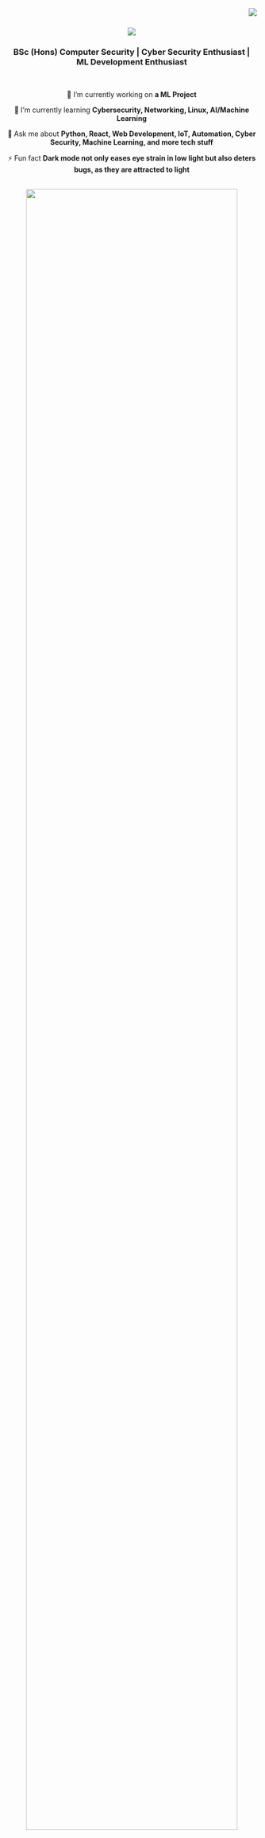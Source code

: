 <img align="right" src="https://api.visitorbadge.io/api/visitors?path=https%3A%2F%2Fgithub.com%2Fnimna29&labelColor=%23697689&countColor=%232ccce4&style=flat" />

<h1 align="center">
    <img src="https://readme-typing-svg.herokuapp.com/?font=Rowdies&size=36&color=1091F7&center=true&vCenter=true&width=500&height=70&duration=4000&lines=😎+Hello+World!+👋;+I'm+Nimna+Niwarthana;" />
</h1>

<h3 align="center">BSc (Hons) Computer Security | Cyber Security Enthusiast | ML Development Enthusiast</h3>
<br>

<div align="center">

🔭 I’m currently working on **a ML Project**

🌱 I’m currently learning **Cybersecurity, Networking, Linux, AI/Machine Learning**

💬 Ask me about **Python, React, Web Development, IoT, Automation, Cyber Security, Machine Learning, and more tech stuff**

⚡ Fun fact **Dark mode not only eases eye strain in low light but also deters bugs, as they are attracted to light**

</div>
<br>

<div align="center"> 
    <img width="92%" src="https://github.com/nimna29/Nimna29/assets/77341013/eb688b76-0f7d-436e-8fe2-3869f839c756" />
</div>

<br>

<a href="https://www.youtube.com/watch?v=KQBVOQ79G2s"><img src="https://user-images.githubusercontent.com/73097560/115834477-dbab4500-a447-11eb-908a-139a6edaec5c.gif"></a>

<h2 align="center">👨‍💻 Connect with me 📲</h2>
<div align="center"> 
  <a href="https://www.linkedin.com/in/nimna-niwarthana" target="blank">
    <img src="https://img.shields.io/badge/LinkedIn-0077B5?style=for-the-badge&logo=linkedin&logoColor=white" target="blank" />
  </a>
    
  <a href="https://twitter.com/niwarthananimna">
    <img src="https://img.shields.io/badge/Twitter-black?style=for-the-badge&logo=X" />
  </a>
  
  <a href="https://nimna29.github.io/nimna-niwarthana" target="_blank">
     <img src="https://img.shields.io/badge/Portfolio-FF5722?style=for-the-badge&color=0384fc&logo=todoist&logoColor=white" target="_blank" /> <!-- sqlite, safari, google-chrome are other good icon options -->
  </a>
</div>

<br>

<div align="center">
    <a href="https://www.buymeacoffee.com/nimna"> <img align="center" src="https://cdn.buymeacoffee.com/buttons/v2/default-yellow.png" height="34" width="130" alt="nimna" /></a><br>
</div>

<br>


<h2 align="center">⚒️ Languages and Tools ⚙️</h2>
<div align="center">
  <a href="https://skillicons.dev" target="_blank">
    <img src="https://skillicons.dev/icons?i=py,typescript,javascript,c,cs,bash,html,css,php,arduino,dart&theme=dark" />
  </a>
  <a href="https://skillicons.dev" target="_blank">
    <img src="https://skillicons.dev/icons?i=fastapi,django,react,nodejs,flutter,firebase,mongodb,heroku,anaconda,docker&theme=dark" />
  </a>
  <a href="https://skillicons.dev" target="_blank">
    <img src="https://skillicons.dev/icons?i=linux,tensorflow,sklearn,opencv,pytorch,git,vscode,vim,wordpress,figma,ps,ai&theme=dark" />
  </a>
</div>
<br>

<h2 align="center">🔥 My Stats ⚡</h2>
<div align="center">
    <img src="https://github-readme-stats.vercel.app/api/top-langs/?username=nimna29&theme=tokyonight&hide_border=true&include_all_commits=true&count_private=true&layout=compact" alt="nimna29"/>
</div>
<br>

<div align="center">
    <img align="center" src="https://github-readme-stats.vercel.app/api?username=nimna29&show_icons=true&theme=tokyonight&hide_border=true" alt="nimna29" />
</div>
<br>

<a href="https://www.youtube.com/watch?v=lfucQM07tGQ"><img src="https://user-images.githubusercontent.com/73097560/115834477-dbab4500-a447-11eb-908a-139a6edaec5c.gif"></a>
<br>

<h2 align="center">👨‍💻 My Contributions 🌏</h2>

<div align="center">
    <img align="center" src="https://github-readme-streak-stats.herokuapp.com/?user=nimna29&show_icons=true&theme=tokyonight&hide_border=true" alt="nimna29" />
</div>
<br>


<div align="center">
  <a href="https://github.com/ryo-ma/github-profile-trophy"><br><img src="https://github-profile-trophy.vercel.app/?username=nimna29&theme=tokyonight&margin-h=15&margin-w=5&no-bg=true" alt="nimna29" /></a>
</div>
<br>

